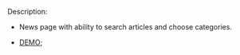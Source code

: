 Description:
 - News page with ability to search articles and choose categories.


- [DEMO](https://uran-web.github.io/react-typescript-starter-pack/);
